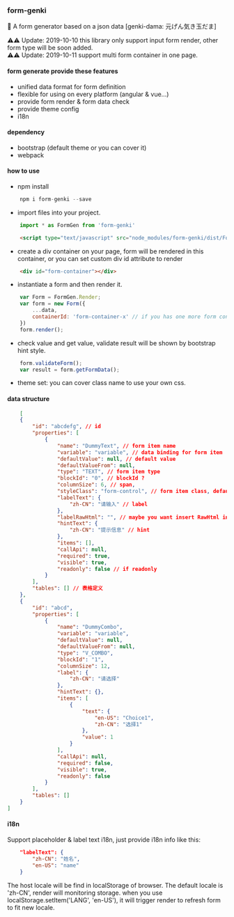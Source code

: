 ### form-genki
🐲 A form generator based on a json data [genki-dama: 元げん気き玉だま]  

⚠️⚠️ Update: 2019-10-10 this library only support input form render, other form type will be soon added.  
⚠️⚠️ Update: 2019-10-11 support multi form container in one page.

#### form generate provide these features
* unified data format for form definition
* flexible for using on every platform (angular & vue...)
* provide form render & form data check
* provide theme config
* i18n

#### dependency
* bootstrap (default theme or you can cover it)
* webpack

#### how to use
* npm install
```javascript
    npm i form-genki --save
```
* import files into your project.   
```javascript
    import * as FormGen from 'form-genki'
```
```html
    <script type="text/javascript" src="node_modules/form-genki/dist/FormGen.js"></script>
```
* create a div container on your page, form will be rendered in this container, or you can set custom div id attribute to render
```html
    <div id="form-container"></div>
```
* instantiate a form and then render it.
```javascript
    var Form = FormGen.Render;
    var form = new Form({
        ...data,
        containerId: 'form-container-x' // if you has one more form container
    })
    form.render();
```
* check value and get value, validate result will be shown by bootstrap hint style.
```javascript
    form.validateForm();
    var result = form.getFormData();
```
* theme set: you can cover class name to use your own css.

#### data structure
```json
    [
    {
        "id": "abcdefg", // id
        "properties": [
            {
                "name": "DummyText", // form item name
                "variable": "variable", // data binding for form item
                "defaultValue": null, // default value
                "defaultValueFrom": null,
                "type": "TEXT", // form item type
                "blockId": "0", // blockId ?
                "columnSize": 6, // span,
                "styleClass": "form-control", // form item class, default is form-control
                "labelText": {
                    "zh-CN": "请输入" // label
                },
                "labelRawHtml": "", // maybe you want insert RawHtml into label
                "hintText": {
                    "zh-CN": "提示信息" // hint
                },
                "items": [],
                "callApi": null,
                "required": true,
                "visible": true,
                "readonly": false // if readonly
            }
        ],
        "tables": [] // 表格定义
    },
    {
        "id": "abcd",
        "properties": [
            {
                "name": "DummyCombo",
                "variable": "variable",
                "defaultValue": null,
                "defaultValueFrom": null,
                "type": "V_COMBO",
                "blockId": "1",
                "columnSize": 12,
                "label": {
                    "zh-CN": "请选择"
                },
                "hintText": {},
                "items": [
                    {
                        "text": {
                            "en-US": "Choice1",
                            "zh-CN": "选择1"
                        },
                        "value": 1
                    }
                ],
                "callApi": null,
                "required": false,
                "visible": true,
                "readonly": false
            }
        ],
        "tables": []
    }
]
```

#### i18n
Support placeholder & label text i18n, just provide i18n
info like this:

``` json
    "labelText": {
        "zh-CN": "姓名",
        "en-US": "name"
    }
```
The host locale will be find in localStorage of browser. The default locale is 'zh-CN', render will monitoring storage. when you use localStorage.setItem('LANG', 'en-US'), it will trigger render to refresh form to fit new locale.